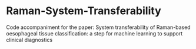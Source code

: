 # Raman-System-Transferability
Code accompaniment for the paper: System transferability of Raman-based oesophageal tissue classification: a step for machine learning to support clinical diagnostics
